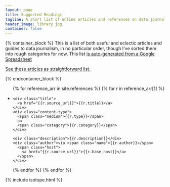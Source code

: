 ```yaml
---
layout: page
title: Suggested Readings
tagline: A short list of online articles and references on data journalism
header_image: library.jpg
container: false
---
```


{% container_block %}
This is a list of both useful and eclectic articles and guides to data journalism, in no particular order, though I've sorted them into rough categories for now. This list [is auto-generated from a Google Spreadsheet](https://docs.google.com/spreadsheet/ccc?key=0At3Q3D3lDxXcdGxlS1BWZV94NVZ0TGJNYm1zM2t3d1E)

[See these articles as straightforward list.](/readings/list)

{% endcontainer_block %}


<div class="stretch container isotope">
<ul class="references">
{% for reference_arr in site.references %}
  {% for r in reference_arr[1] %}

  <li class="item">


    <div class="title">  
      <a href="{{r.source_url}}">{{r.title}}</a>
    </div>
    <div class="content-type">
      <span class="medium">{{r.type}}</span>
      on
      <span class="category">{{r.category}}</span>
    </div>

    <div class="description">{{r.description}}</div>
    <div class="author">via <span class="name">{{r.author}}</span> 
      <span class="host">
        <a href="{{r.source_url}}">{{r.base_host}}</a>
      </span>
    </div> 
  </li>  


  {% endfor %}
{% endfor %}

</ul>


</div>



{% include isotope.html %}
